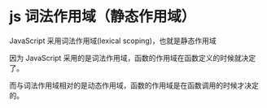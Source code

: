 # js 词法作用域（静态作用域）

JavaScript 采用词法作用域(lexical scoping)，也就是静态作用域

因为 JavaScript 采用的是词法作用域，函数的作用域在函数定义的时候就决定了。


而与词法作用域相对的是动态作用域，函数的作用域是在函数调用的时候才决定的。






